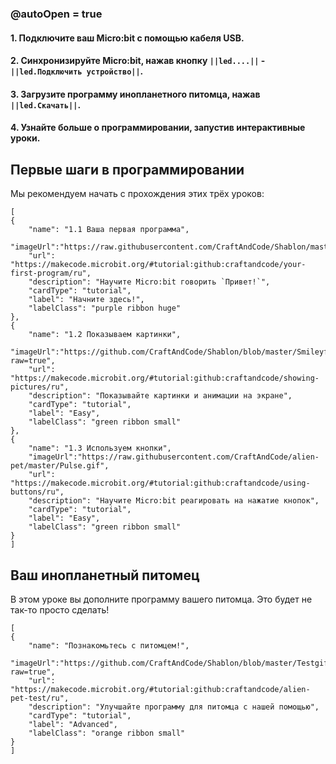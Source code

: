 ### @autoOpen = true

#### 1. Подключите ваш Micro:bit с помощью кабеля USB.
#### 2. Синхронизируйте Micro:bit, нажав кнопку `||led....||` - `||led.Подключить устройство||`.
#### 3. Загрузите программу инопланетного питомца, нажав `||led.Скачать||`.
#### 4. Узнайте больше о программировании, запустив интерактивные уроки.


## Первые шаги в программировании
Мы рекомендуем начать с прохождения этих трёх уроков:

```codecard
[
{
    "name": "1.1 Ваша первая программа",
    "imageUrl":"https://raw.githubusercontent.com/CraftAndCode/Shablon/master/Petimage.svg",
    "url": "https://makecode.microbit.org/#tutorial:github:craftandcode/your-first-program/ru", 
    "description": "Научите Micro:bit говорить `Привет!`", 
    "cardType": "tutorial",
    "label": "Начните здесь!",
    "labelClass": "purple ribbon huge"
},
{
    "name": "1.2 Показываем картинки",
    "imageUrl":"https://github.com/CraftAndCode/Shablon/blob/master/Smileyface.jpg?raw=true",
    "url": "https://makecode.microbit.org/#tutorial:github:craftandcode/showing-pictures/ru", 
    "description": "Показывайте картинки и анимации на экране", 
    "cardType": "tutorial",
    "label": "Easy",
    "labelClass": "green ribbon small"
},
{
    "name": "1.3 Используем кнопки",
    "imageUrl":"https://raw.githubusercontent.com/CraftAndCode/alien-pet/master/Pulse.gif",
    "url": "https://makecode.microbit.org/#tutorial:github:craftandcode/using-buttons/ru", 
    "description": "Научите Micro:bit реагировать на нажатие кнопок", 
    "cardType": "tutorial",
    "label": "Easy",
    "labelClass": "green ribbon small"
}
]
```
## Ваш инопланетный питомец
В этом уроке вы дополните программу вашего питомца. Это будет не так-то просто сделать!
```codecard
[
{
    "name": "Познакомьтесь с питомцем!",
    "imageUrl":"https://github.com/CraftAndCode/Shablon/blob/master/Testgif.gif?raw=true",
    "url": "https://makecode.microbit.org/#tutorial:github:craftandcode/alien-pet-test/ru", 
    "description": "Улучшайте программу для питомца с нашей помощью", 
    "cardType": "tutorial",
    "label": "Advanced",
    "labelClass": "orange ribbon small"
}
]
```
